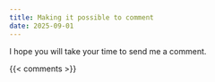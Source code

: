 ```yaml
---
title: Making it possible to comment
date: 2025-09-01
---
```

I hope you will take your time to send me a comment. 

{{< comments >}}
